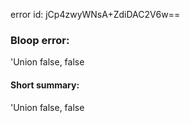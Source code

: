 error id: jCp4zwyWNsA+ZdiDAC2V6w==
### Bloop error:

'Union false, false
#### Short summary: 

'Union false, false